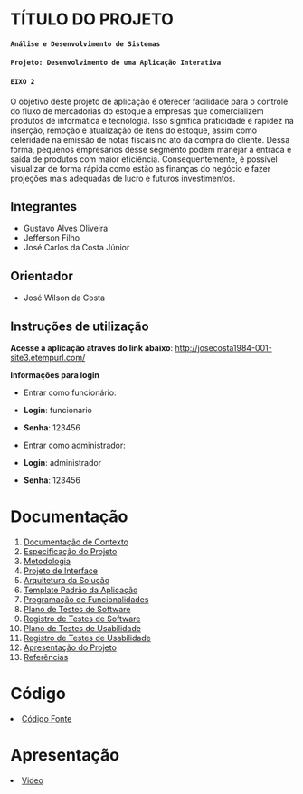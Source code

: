 # TÍTULO DO PROJETO

#### `Análise e Desenvolvimento de Sistemas`

#### `Projeto: Desenvolvimento de uma Aplicação Interativa`

#### `EIXO 2`

O objetivo deste projeto de aplicação é oferecer facilidade para o controle do fluxo de mercadorias do estoque a empresas que comercializem produtos de informática e tecnologia. Isso significa praticidade e rapidez na inserção, remoção e atualização de itens do estoque, assim como celeridade na emissão de notas fiscais no ato da compra do cliente. Dessa forma, pequenos empresários desse segmento podem manejar a entrada e saída de produtos com maior eficiência. Consequentemente, é possível visualizar de forma rápida como estão as finanças do negócio e fazer projeções mais adequadas de lucro e futuros investimentos.

## Integrantes


* Gustavo Alves Oliveira
* Jefferson Filho
* José Carlos da Costa Júnior


## Orientador

* José Wilson da Costa

## Instruções de utilização

<b>Acesse a aplicação através do link abaixo</b>:
http://josecosta1984-001-site3.etempurl.com/

<b>Informações para login</b>
- Entrar como funcionário:
- <b>Login</b>: funcionario
- <b>Senha</b>: 123456
  
- Entrar como administrador:
- <b>Login</b>: administrador
- <b>Senha</b>: 123456



# Documentação

<ol>
<li><a href="docs/01-Documentação de Contexto.md"> Documentação de Contexto</a></li>
<li><a href="docs/02-Especificação do Projeto.md"> Especificação do Projeto</a></li>
<li><a href="docs/03-Metodologia.md"> Metodologia</a></li>
<li><a href="docs/04-Projeto de Interface.md"> Projeto de Interface</a></li>
<li><a href="docs/05-Arquitetura da Solução.md"> Arquitetura da Solução</a></li>
<li><a href="docs/06-Template Padrão da Aplicação.md"> Template Padrão da Aplicação</a></li>
<li><a href="docs/07-Programação de Funcionalidades.md"> Programação de Funcionalidades</a></li>
<li><a href="docs/08-Plano de Testes de Software.md"> Plano de Testes de Software</a></li>
<li><a href="docs/09-Registro de Testes de Software.md"> Registro de Testes de Software</a></li>
<li><a href="docs/10-Plano de Testes de Usabilidade.md"> Plano de Testes de Usabilidade</a></li>
<li><a href="docs/11-Registro de Testes de Usabilidade.md"> Registro de Testes de Usabilidade</a></li>
<li><a href="docs/12-Apresentação do Projeto.md"> Apresentação do Projeto</a></li>
<li><a href="docs/13-Referências.md"> Referências</a></li>
</ol>

# Código

<li><a href="src/README.md"> Código Fonte</a></li>

# Apresentação

<li><a href="https://user-images.githubusercontent.com/88688861/193700825-a4708b79-0a1b-4c1d-ba7c-d3fde8f261c2.mp4">Video</a></li>


